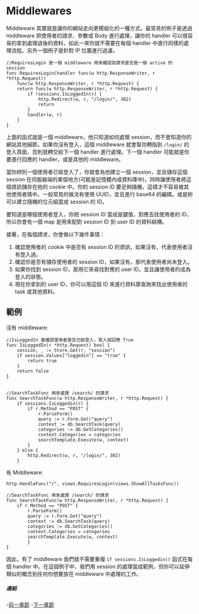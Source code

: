 # Middlewares

Middleware 其實就是讓你的網站走向更模組化的一種方式。最常見的例子是透過 middleware 把使用者的請求、參數或 Body 進行處理，讓你的 handler 可以很容易的拿到處理過後的資料，如此一來你就不需要在每個 handler 中進行同樣的處理流程。另外一個例子是針對 IP 位置進行過濾。

```golang
//RequiresLogin 是一個 middleware 用來確認該請求是否是一個 active 的 session 
func RequiresLogin(handler func(w http.ResponseWriter, r *http.Request)) 
    func(w http.ResponseWriter, r *http.Request) {
    return func(w http.ResponseWriter, r *http.Request) {
        if !sessions.IsLoggedIn(r) {
            http.Redirect(w, r, "/login/", 302)
            return
        }
        handler(w, r)
    }
}
```

上面的函式就是一個 middleware，他只知道如何處理 session，而不會知道你的網站其他細節。如果你沒有登入，這個 middleware 就會幫你轉指到 `/login/` 的登入頁面，否則就轉交給下一個 handler 進行處理。下一個 handler 可能就是你要進行回應的 handler，或是其他的 middleware。

當你辨別一個使用者已經登入了，你就會為他建立一個 session，並且儲存這個 session 在伺服器端的某個地方(可能是記憶體內或資料庫中)，同時讓使用者將這個資訊儲存在他的 cookie 中。你的 session ID 要足夠隨機，這樣才不容易被其他使用者猜中。一般常見的做法有使用 UUID，並且進行 base64 的編碼。或是妳可以建立隨機的位元組當成 session 的 ID。

要知道是哪個使用者登入，你把 session ID 當成是鍵值，對應去找使用者的 ID，所以你會有一個 map 是用來配對 session ID 到 user ID 的資料結構。

接著，在每個請求，你會做以下幾件事情：

1. 確認使用者的 cookie 中是否有 session ID 的資訊，如果沒有，代表使用者沒有登入過。
1. 確認你是否有儲存使用者的 session ID，如果沒有，那代表使用者尚未登入。
1. 如果你找到 session ID，那用它來尋找對應的 user ID，並且讓使用者的成為登入的狀態。
1. 現在你拿到的 user ID，你可以用這個 ID 來進行資料庫查詢來找出使用者的 task 或其他資料。


## 範例

沒有 middleware:

```golang
//IsLoggedIn 會確認使用者是否已經登入，登入就回應 True
func IsLoggedIn(r *http.Request) bool {
    session, _ := Store.Get(r, "session")
    if session.Values["loggedin"] == "true" {
        return true
    }
    return false
}


//SearchTaskFunc 用來處理 /search/ 的請求
func SearchTaskFunc(w http.ResponseWriter, r *http.Request) {
    if sessions.IsLoggedin(r) {
        if r.Method == "POST" {
            r.ParseForm()
            query := r.Form.Get("query")
            context := db.SearchTask(query)
            categories := db.GetCategories()
            context.Categories = categories
            searchTemplate.Execute(w, context)
        }
    } else {
        http.Redirect(w, r, "/login/", 302)    
    }
```
 有 Middleware:

```golang    
http.HandleFunc("/", views.RequiresLogin(views.ShowAllTasksFunc))

//SearchTaskFunc 用來處理 /search/ 的請求 
func SearchTaskFunc(w http.ResponseWriter, r *http.Request) {
    if r.Method == "POST" {
        r.ParseForm()
        query := r.Form.Get("query")
        context := db.SearchTask(query)
        categories := db.GetCategories()
        context.Categories = categories
        searchTemplate.Execute(w, context)
        }
}
```

因此，有了 middleware 我們就不需要重複 `if sessions.IsLoggedin()` 函式在每個 handler 中。在這個例子中，我們用 session 的處理當成範例，但你可以延伸類似的概念到任何你想要放在 middleware 中處理的工作。

##### 連結
-[前一章節](6.0routing.md)
-[下一章節](8.0buildingAPI.md)
